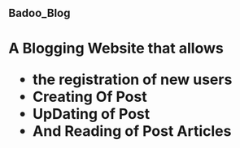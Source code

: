 <h2><centre>Badoo_Blog</centre></h2>

<h1>A Blogging Website that allows </li>
<ul>
    <li>the registration of new users</li>
    <li>Creating Of Post</li>
    <li>UpDating of Post</li>
    <li>And Reading of Post Articles</li>
</ul>